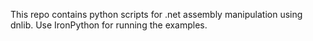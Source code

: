 This repo contains python scripts for .net assembly manipulation using dnlib.
Use IronPython for running the examples.

